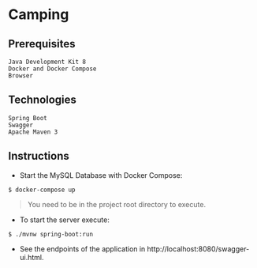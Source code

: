 # Camping

## Prerequisites

```
Java Development Kit 8
Docker and Docker Compose
Browser
```

## Technologies

```
Spring Boot
Swagger
Apache Maven 3
```

## Instructions

- Start the MySQL Database with Docker Compose:

```
$ docker-compose up
```

> You need to be in the project root directory to execute.

- To start the server execute:

```
$ ./mvnw spring-boot:run
```

- See the endpoints of the application in http://localhost:8080/swagger-ui.html.
